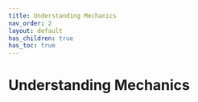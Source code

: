 ```yaml
---
title: Understanding Mechanics
nav_order: 2
layout: default
has_children: true
has_toc: true
---
```


# Understanding Mechanics